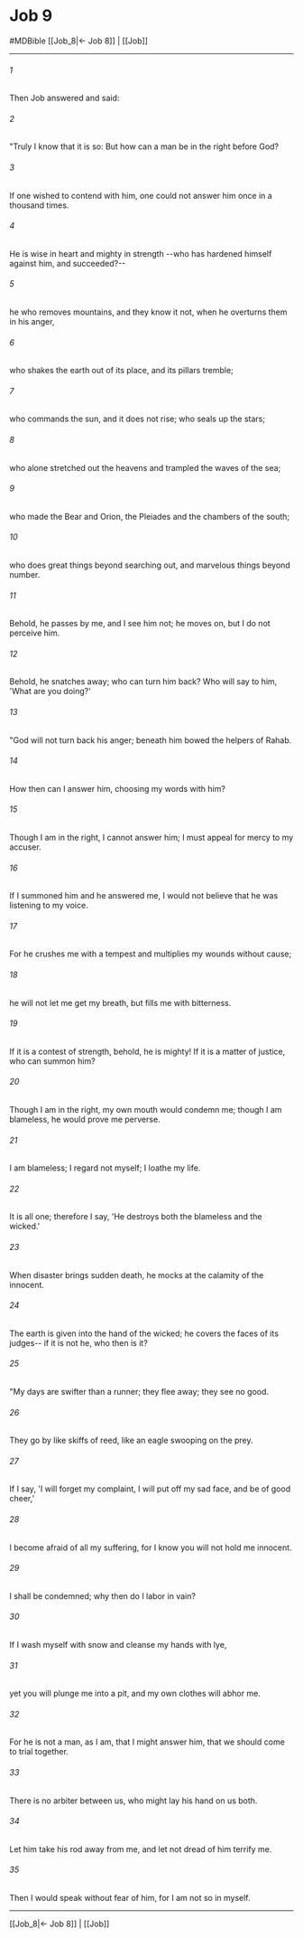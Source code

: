 # Job 9
#MDBible
[[Job_8|← Job 8]] | [[Job]]

***

###### 1 

Then Job answered and said: 

###### 2 

"Truly I know that it is so: But how can a man be in the right before God? 

###### 3 

If one wished to contend with him, one could not answer him once in a thousand times. 

###### 4 

He is wise in heart and mighty in strength --who has hardened himself against him, and succeeded?-- 

###### 5 

he who removes mountains, and they know it not, when he overturns them in his anger, 

###### 6 

who shakes the earth out of its place, and its pillars tremble; 

###### 7 

who commands the sun, and it does not rise; who seals up the stars; 

###### 8 

who alone stretched out the heavens and trampled the waves of the sea; 

###### 9 

who made the Bear and Orion, the Pleiades and the chambers of the south; 

###### 10 

who does great things beyond searching out, and marvelous things beyond number. 

###### 11 

Behold, he passes by me, and I see him not; he moves on, but I do not perceive him. 

###### 12 

Behold, he snatches away; who can turn him back? Who will say to him, 'What are you doing?' 

###### 13 

"God will not turn back his anger; beneath him bowed the helpers of Rahab. 

###### 14 

How then can I answer him, choosing my words with him? 

###### 15 

Though I am in the right, I cannot answer him; I must appeal for mercy to my accuser. 

###### 16 

If I summoned him and he answered me, I would not believe that he was listening to my voice. 

###### 17 

For he crushes me with a tempest and multiplies my wounds without cause; 

###### 18 

he will not let me get my breath, but fills me with bitterness. 

###### 19 

If it is a contest of strength, behold, he is mighty! If it is a matter of justice, who can summon him? 

###### 20 

Though I am in the right, my own mouth would condemn me; though I am blameless, he would prove me perverse. 

###### 21 

I am blameless; I regard not myself; I loathe my life. 

###### 22 

It is all one; therefore I say, 'He destroys both the blameless and the wicked.' 

###### 23 

When disaster brings sudden death, he mocks at the calamity of the innocent. 

###### 24 

The earth is given into the hand of the wicked; he covers the faces of its judges-- if it is not he, who then is it? 

###### 25 

"My days are swifter than a runner; they flee away; they see no good. 

###### 26 

They go by like skiffs of reed, like an eagle swooping on the prey. 

###### 27 

If I say, 'I will forget my complaint, I will put off my sad face, and be of good cheer,' 

###### 28 

I become afraid of all my suffering, for I know you will not hold me innocent. 

###### 29 

I shall be condemned; why then do I labor in vain? 

###### 30 

If I wash myself with snow and cleanse my hands with lye, 

###### 31 

yet you will plunge me into a pit, and my own clothes will abhor me. 

###### 32 

For he is not a man, as I am, that I might answer him, that we should come to trial together. 

###### 33 

There is no arbiter between us, who might lay his hand on us both. 

###### 34 

Let him take his rod away from me, and let not dread of him terrify me. 

###### 35 

Then I would speak without fear of him, for I am not so in myself. 

***

[[Job_8|← Job 8]] | [[Job]]
